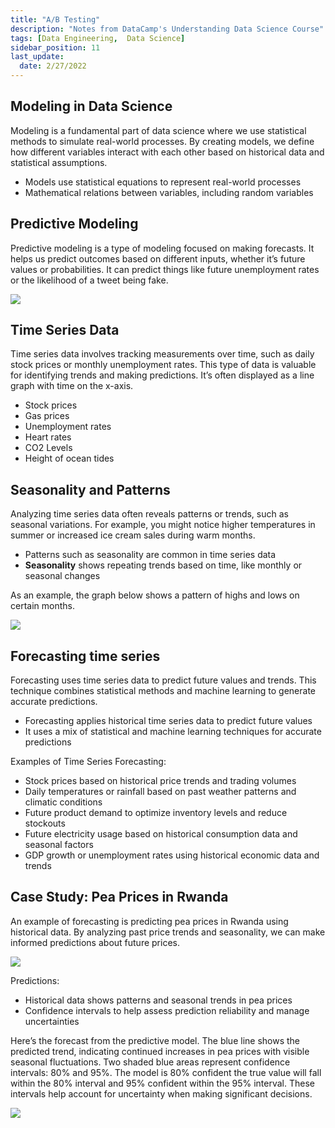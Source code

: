 ```yaml
---
title: "A/B Testing"
description: "Notes from DataCamp's Understanding Data Science Course"
tags: [Data Engineering,  Data Science]
sidebar_position: 11
last_update:
  date: 2/27/2022
---
```




## Modeling in Data Science

Modeling is a fundamental part of data science where we use statistical methods to simulate real-world processes. By creating models, we define how different variables interact with each other based on historical data and statistical assumptions.

- Models use statistical equations to represent real-world processes
- Mathematical relations between variables, including random variables

## Predictive Modeling

Predictive modeling is a type of modeling focused on making forecasts. It helps us predict outcomes based on different inputs, whether it’s future values or probabilities. It can predict things like future unemployment rates or the likelihood of a tweet being fake.

<div class="img-center"> 

![](/img/docs/data-engg-predctive-modeling.png)

</div>


## Time Series Data

Time series data involves tracking measurements over time, such as daily stock prices or monthly unemployment rates. This type of data is valuable for identifying trends and making predictions. It’s often displayed as a line graph with time on the x-axis.

- Stock prices 
- Gas prices
- Unemployment rates
- Heart rates
- CO2 Levels 
- Height of ocean tides

## Seasonality and Patterns

Analyzing time series data often reveals patterns or trends, such as seasonal variations. For example, you might notice higher temperatures in summer or increased ice cream sales during warm months.

- Patterns such as seasonality are common in time series data
- **Seasonality** shows repeating trends based on time, like monthly or seasonal changes

As an example, the graph below shows a pattern of highs and lows on certain months.

![](/img/docs/data-engg-seasonality-patternss-example.png)


## Forecasting time series

Forecasting uses time series data to predict future values and trends. This technique combines statistical methods and machine learning to generate accurate predictions.

- Forecasting applies historical time series data to predict future values
- It uses a mix of statistical and machine learning techniques for accurate predictions

Examples of Time Series Forecasting:

- Stock prices based on historical price trends and trading volumes
- Daily temperatures or rainfall based on past weather patterns and climatic conditions
- Future product demand to optimize inventory levels and reduce stockouts
- Future electricity usage based on historical consumption data and seasonal factors
- GDP growth or unemployment rates using historical economic data and trends

## Case Study: Pea Prices in Rwanda

An example of forecasting is predicting pea prices in Rwanda using historical data. By analyzing past price trends and seasonality, we can make informed predictions about future prices.

<div class="img-center"> 

![](/img/docs/data-engg-time-series-case-study.png)

</div>

Predictions:

- Historical data shows patterns and seasonal trends in pea prices
- Confidence intervals to help assess prediction reliability and manage uncertainties 

Here’s the forecast from the predictive model. The blue line shows the predicted trend, indicating continued increases in pea prices with visible seasonal fluctuations. Two shaded blue areas represent confidence intervals: 80% and 95%. The model is 80% confident the true value will fall within the 80% interval and 95% confident within the 95% interval. These intervals help account for uncertainty when making significant decisions.

![](/img/docs/data-engg-time-series-pea-prices-rwanda.png)